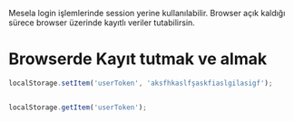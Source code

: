 Mesela login işlemlerinde session yerine kullanılabilir. Browser açık kaldığı sürece browser üzerinde kayıtlı veriler tutabilirsin.


# Browserde Kayıt tutmak ve almak

```js
localStorage.setItem('userToken', 'aksfhkaslfşaskfiaslgilasigf');


localStorage.getItem('userToken');

```
